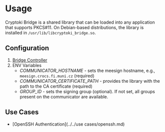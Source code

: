 # Usage

Cryptoki Bridge is a shared library that can be loaded into any application that supports PKCS#11. On Debian-based distributions, the library is installed in `/usr/lib/libcryptoki_bridge.so`.

## Configuration

1. [Bridge Controller](../bridge-controller/index.md)
2. ENV Variables
      - _COMMUNICATOR_HOSTNAME_ - sets the meesign hostname, e.g., `meesign.crocs.fi.muni.cz` (required)
      - _COMMUNICATOR_CERTIFICATE_PATH_ - provides the library with the path to the CA certificate (required)
      - _GROUP_ID_ - sets the signing group (optional). If not set, all groups present on the communicator are available.

## Use Cases

- [OpenSSH Authentication](../../use cases/openssh.md)
